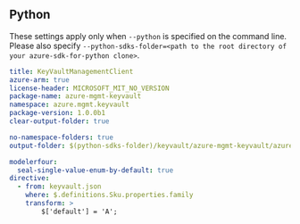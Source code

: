 ## Python

These settings apply only when `--python` is specified on the command line.
Please also specify `--python-sdks-folder=<path to the root directory of your azure-sdk-for-python clone>`.

``` yaml $(python)
title: KeyVaultManagementClient
azure-arm: true
license-header: MICROSOFT_MIT_NO_VERSION
package-name: azure-mgmt-keyvault
namespace: azure.mgmt.keyvault
package-version: 1.0.0b1
clear-output-folder: true
```

``` yaml $(python)
no-namespace-folders: true
output-folder: $(python-sdks-folder)/keyvault/azure-mgmt-keyvault/azure/mgmt/keyvault
```

``` yaml $(python)
modelerfour:
  seal-single-value-enum-by-default: true
directive:
  - from: keyvault.json
    where: $.definitions.Sku.properties.family
    transform: >
        $['default'] = 'A';
```
